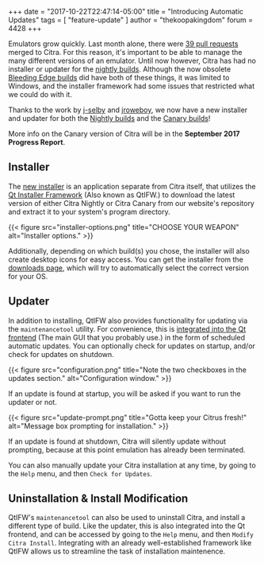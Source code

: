 +++
date = "2017-10-22T22:47:14-05:00"
title = "Introducing Automatic Updates"
tags = [ "feature-update" ]
author = "thekoopakingdom"
forum = 4428
+++

Emulators grow quickly. Last month alone, there were [39 pull requests](https://github.com/citra-emu/citra/pulls?utf8=%E2%9C%93&q=is%3Amerged%20merged%3A2017-09-01..2017-09-30%20)
merged to Citra. For this reason, it's important to be able to manage the many different
versions of an emulator. Until now however, Citra has had no installer or updater
for the [nightly builds](https://github.com/citra-emu/citra-nightly/releases). Although
the now obsolete [Bleeding Edge builds](https://github.com/citra-emu/citra-bleeding-edge/releases)
did have both of these things, it was limited to Windows, and the installer framework
had some issues that restricted what we could do with it.

Thanks to the work by [j-selby](https://github.com/j-selby) and [jroweboy](https://github.com/jroweboy),
we now have a new installer and updater for both the [Nightly builds](https://github.com/citra-emu/citra-nightly/releases)
and the [Canary builds](https://github.com/citra-emu/citra-canary/releases)!

More info on the Canary version of Citra will be in the **September 2017 Progress
Report**.

## Installer
The [new installer](https://github.com/citra-emu/citra/pull/2966) is an application
separate from Citra itself, that utilizes the [Qt Installer Framework](https://doc.qt.io/qtinstallerframework/index.html)
(Also known as QtIFW.) to download the latest version of either Citra
Nightly or Citra Canary from our website's repository and extract it to your system's
program directory.

{{< figure src="installer-options.png"
    title="CHOOSE YOUR WEAPON" alt="Installer options." >}}

Additionally, depending on which build(s) you chose, the installer
will also create desktop icons for easy access. You can get the installer from the
[downloads page](https://citra-emu.org/download/), which will try to automatically
select the correct version for your OS.

## Updater
In addition to installing, QtIFW also provides functionality for updating via the
`maintenancetool` utility. For convenience, this is [integrated into the Qt frontend](https://github.com/citra-emu/citra/pull/2997)
(The main GUI that you probably use.) in the form of scheduled automatic
updates. You can optionally check for updates on startup, and/or check for updates
on shutdown.

{{< figure src="configuration.png"
    title="Note the two checkboxes in the updates section." alt="Configuration window." >}}

If an update is found at startup, you will be asked if you want to run the updater
or not.

{{< figure src="update-prompt.png"
    title="Gotta keep your Citrus fresh!" alt="Message box prompting for installation." >}}

If an update is found at shutdown, Citra will silently update without prompting,
because at this point emulation has already been terminated.

You can also manually update your Citra installation at any time, by going to the
`Help` menu, and then `Check for Updates`.

## Uninstallation & Install Modification
QtIFW's `maintenancetool` can also be used to uninstall Citra, and install a different
type of build. Like the updater, this is also integrated into the Qt frontend, and
can be accessed by going to the `Help` menu, and then `Modify Citra Install`. Integrating
with an already well-established framework like QtIFW allows us to streamline the
task of installation maintenence.

